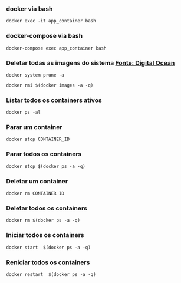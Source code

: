 ### docker via bash
```
docker exec -it app_container bash
```

### docker-compose via bash
```
docker-compose exec app_container bash
```

### Deletar todas as imagens do sistema [Fonte: Digital Ocean](https://www.digitalocean.com/community/tutorials/how-to-remove-docker-images-containers-and-volumes-pt)
```
docker system prune -a
```

```
docker rmi $(docker images -a -q)
```

### Listar todos os containers ativos
```
docker ps -al
```

### Parar um container
```
docker stop CONTAINER_ID
```

### Parar todos os containers
```
docker stop $(docker ps -a -q)
```

### Deletar um container
```
docker rm CONTAINER ID
```

### Deletar todos os containers
```
docker rm $(docker ps -a -q)
```

### Iniciar todos os containers
```
docker start  $(docker ps -a -q) 
```

### Reniciar todos os containers
```
docker restart  $(docker ps -a -q) 
```